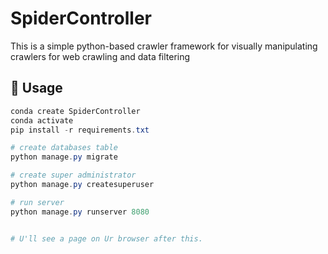# SpiderController

This is a simple python-based crawler framework for visually manipulating crawlers for web crawling and data filtering

## 🤖 Usage

```powershell
conda create SpiderController
conda activate
pip install -r requirements.txt

# create databases table
python manage.py migrate

# create super administrator
python manage.py createsuperuser

# run server
python manage.py runserver 8080


# U'll see a page on Ur browser after this.
```
